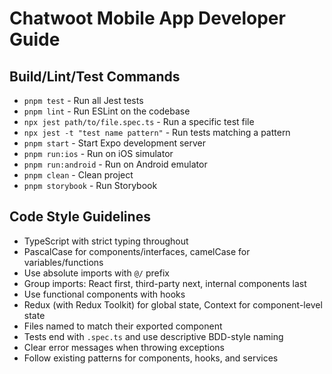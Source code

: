 # Chatwoot Mobile App Developer Guide

## Build/Lint/Test Commands
- `pnpm test` - Run all Jest tests
- `pnpm lint` - Run ESLint on the codebase
- `npx jest path/to/file.spec.ts` - Run a specific test file
- `npx jest -t "test name pattern"` - Run tests matching a pattern
- `pnpm start` - Start Expo development server
- `pnpm run:ios` - Run on iOS simulator
- `pnpm run:android` - Run on Android emulator
- `pnpm clean` - Clean project
- `pnpm storybook` - Run Storybook

## Code Style Guidelines
- TypeScript with strict typing throughout
- PascalCase for components/interfaces, camelCase for variables/functions
- Use absolute imports with `@/` prefix
- Group imports: React first, third-party next, internal components last
- Use functional components with hooks
- Redux (with Redux Toolkit) for global state, Context for component-level state
- Files named to match their exported component
- Tests end with `.spec.ts` and use descriptive BDD-style naming
- Clear error messages when throwing exceptions
- Follow existing patterns for components, hooks, and services